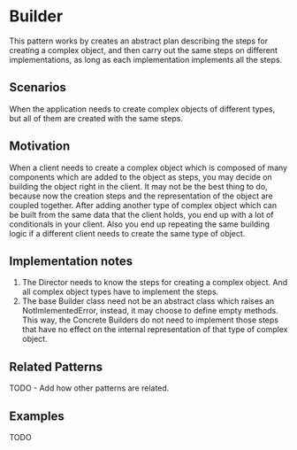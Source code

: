 Builder
=======
This pattern works by creates an abstract plan describing the steps for creating a complex object,
and then carry out the same steps on different implementations, as long as each implementation
implements all the steps.

## Scenarios
When the application needs to create complex objects of different types, but all of them are
created with the same steps.

## Motivation
When a client needs to create a complex object which is composed of many components
which are added to the object as steps, you may decide on building the
object right in the client. It may not be the best thing to do, because now
the creation steps and the representation of the object are coupled together.
After adding another type of complex object which can be built from the same data that
the client holds, you end up with a lot of conditionals in your client. Also you end
up repeating the same building logic if a different client needs to create the same type of object.

## Implementation notes
1. The Director needs to know the steps for creating a complex object. And all complex object types
have to implement the steps.
2. The base Builder class need not be an abstract class which raises an NotImlementedError, instead,
it may choose to define empty methods. This way, the Concrete Builders do not need to implement those
steps that have no effect on the internal representation of that type of complex object.

## Related Patterns
TODO - Add how other patterns are related.

## Examples
TODO
